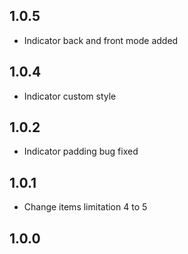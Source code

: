 ## 1.0.5
* Indicator back and front mode added

## 1.0.4
* Indicator custom style

## 1.0.2
* Indicator padding bug fixed

## 1.0.1
* Change items limitation 4 to 5

## 1.0.0
